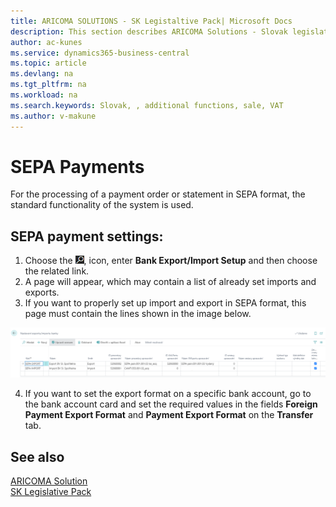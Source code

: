 ```yaml
---
title: ARICOMA SOLUTIONS - SK Legistaltive Pack| Microsoft Docs
description: This section describes ARICOMA Solutions - Slovak legislation
author: ac-kunes
ms.service: dynamics365-business-central
ms.topic: article
ms.devlang: na
ms.tgt_pltfrm: na
ms.workload: na
ms.search.keywords: Slovak, , additional functions, sale, VAT
ms.author: v-makune
---
```


# SEPA Payments

For the processing of a payment order or statement in SEPA format, the standard functionality of the system is used.

## SEPA payment settings:

1. Choose the ![Lightbulb that opens the Tell Me feature.](media/ui-search/search_small.png "Tell me what you want to do"), icon, enter **Bank Export/Import Setup** and then choose the related link.
2. A page will appear, which may contain a list of already set imports and exports.
3. If you want to properly set up import and export in SEPA format, this page must contain the lines shown in the image below.

![SEPA Settings](media/SEPA.png)

4. If you want to set the export format on a specific bank account, go to the bank account card and set the required values ​​in the fields **Foreign Payment Export Format** and **Payment Export Format** on the **Transfer** tab.

## See also

[ARICOMA Solution](../index.md)  
[SK Legislative Pack](ac-sk-legislative-pack.md)
